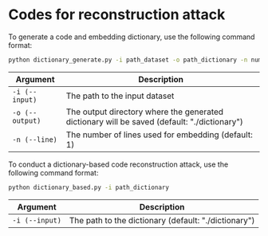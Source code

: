 # Codes for reconstruction attack

To generate a code and embedding dictionary, use the following command format:

```bash
python dictionary_generate.py -i path_dataset -o path_dictionary -n number_of_embedding
```

| Argument     | Description                                                                   |
|--------------|-------------------------------------------------------------------------------|
| `-i (--input)`   | The path to the input dataset                                    |
| `-o (--output)`      |  The output directory where the generated dictionary will be saved (default: "./dictionary")          |
| `-n (--line)`     | The number of lines used for embedding (default: 1)      |


To conduct a dictionary-based code reconstruction attack, use the following command format:

```bash
python dictionary_based.py -i path_dictionary 
```
| Argument     | Description                                                                   |
|--------------|-------------------------------------------------------------------------------|
| `-i (--input)`  | The path to the dictionary (default: "./dictionary")          |
